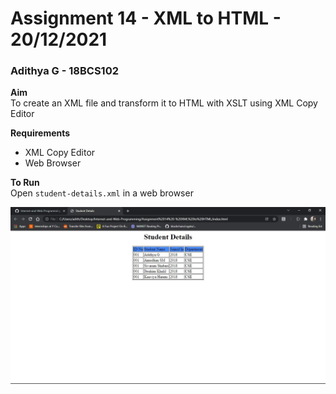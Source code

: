 # Assignment 14 - XML to HTML - 20/12/2021

### Adithya G - 18BCS102

**Aim**<br />
To create an XML file and transform it to HTML with XSLT using XML Copy Editor

**Requirements**

- XML Copy Editor
- Web Browser

**To Run**<br />
Open `student-details.xml` in a web browser

![Sample Screenshot](https://github.com/aad8ya/Internet-and-Web-Programming/blob/main/Assignment%2014%20-%20XML%20to%20HTML/SampleScreenshot.jpg)
